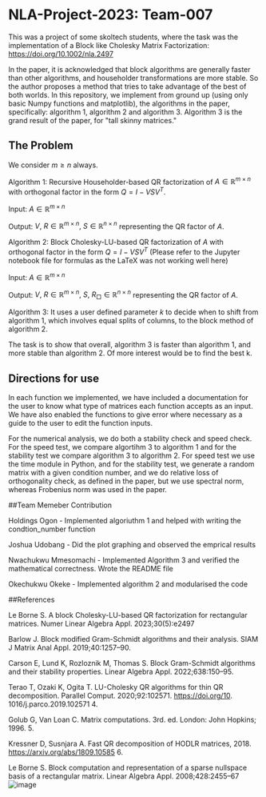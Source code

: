 # NLA-Project-2023: Team-007
This was a project of some skoltech students, where the task was the implementation of a Block like Cholesky Matrix Factorization: https://doi.org/10.1002/nla.2497

In the paper, it is acknowledged that block algorithms are generally faster than other algorithms, and householder transformations are more stable. So the author proposes a method that tries to take advantage of the best of both worlds. In this repository, we implement from ground up (using only basic Numpy functions and matplotlib), the algorithms in the paper, specifically: algorithm 1, algorithm 2 and algorithm 3. Algorithm 3 is the grand result of the paper, for "tall skinny matrices."

## The Problem
We consider $m \geq n$ always.

Algorithm 1: Recursive Householder-based QR factorization of $A \in \mathbb{R}^{m \times n}$ with orthogonal factor in the form $Q = I - VSV^T$.

Input: $A \in \mathbb{R}^{m \times n}$

Output: $V,\ R \in \mathbb{R}^{m \times n}, \ S \in \mathbb{R}^{n \times n}$ representing the QR factor of $A$.

Algorithm 2:  Block Cholesky-LU-based QR factorization of $A$ with orthogonal factor in the form $Q = I − VSV^T$ (Please refer to the Jupyter notebook file for formulas as the LaTeX was not working well here)

Input: $A \in \mathbb{R}^{m \times n}$

Output: $V,\ R \in \mathbb{R}^{m \times n}, \ S, \ R_{□} \in \mathbb{R}^{n \times n}$ representing the QR factor of $A$.

Algorithm 3: It uses a user defined parameter $k$ to decide when to shift from algorithm 1, which involves equal splits of columns, to the block method of algorithm 2.

The task is to show that overall, algorithm 3 is faster than algorithm 1, and more stable than algorithm 2. Of more interest would be to find the best k.

## Directions for use

In each function we implemented, we have included a documentation for the user to know what type of matrices each function accepts as an input. We have also enabled the functions to give error where necessary as a guide to the user to edit the function inputs.

For the numerical analysis, we do both a stability check and speed check. For the speed test, we compare algortihm 3 to algorithm 1 and for the stability test we compare algorithm 3 to algorithm 2. For speed test we use the time module in Python, and for the stability test, we generate a random matrix with a given condition number, and we do relative loss of orthogonality check, as defined in the paper, but we use spectral norm, whereas Frobenius norm was used in the paper.



##Team Memeber Contribution

Holdings Ogon -  Implemented algoriuthm 1 and helped with writing the condtion_number function

Joshua Udobang -  Did the plot graphing and observed the emprical results

Nwachukwu Mmesomachi - Implemented Algorithm 3 and verified the mathematical correctness. Wrote the README file

Okechukwu Okeke - Implemented algorithm 2 and modularised the code


##References

Le Borne S. A block Cholesky-LU-based QR factorization for rectangular matrices. Numer Linear Algebra Appl. 2023;30(5):e2497

Barlow J. Block modified Gram-Schmidt algorithms and their analysis. SIAM J Matrix Anal Appl. 2019;40:1257–90. 

Carson E, Lund K, Rozloznik M, Thomas S. Block Gram-Schmidt algorithms and their stability properties. Linear Algebra Appl. 2022;638:150–95. 

Terao T, Ozaki K, Ogita T. LU-Cholesky QR algorithms for thin QR decomposition. Parallel Comput. 2020;92:102571. https://doi.org/10. 1016/j.parco.2019.102571 4. 

Golub G, Van Loan C. Matrix computations. 3rd. ed. London: John Hopkins; 1996. 5.

Kressner D, Susnjara A. Fast QR decomposition of HODLR matrices, 2018. https://arxiv.org/abs/1809.10585 6. 
 
Le Borne S. Block computation and representation of a sparse nullspace basis of a rectangular matrix. Linear Algebra Appl. 2008;428:2455–67
![image](https://github.com/MathsMarshall/NLA-Project-2023.-Team-007/assets/54585664/e4e7952a-3346-4b22-9070-0f125a375c3f)


